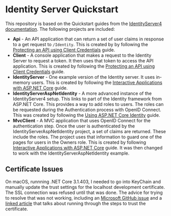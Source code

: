 # Identity Server Quickstart

This repository is based on the Quickstart guides from the [IdentityServer4 documentation](https://identityserver4.readthedocs.io/). The following projects are included: 

* **Api** - An API application that can return a set of user claims in response to a get request to `/Identity`. This is created by by following the [Protecting an API using Client Credentials](https://identityserver4.readthedocs.io/en/latest/quickstarts/1_client_credentials.html) guide.
* **Client** - A console application that makes a request to the Identity Server to request a token. It then uses that token to access the API application. This is created by following the [Protecting an API using Client Credentials](https://identityserver4.readthedocs.io/en/latest/quickstarts/1_client_credentials.html) guide.
* **IdentityServer** - One example version of the Identity server. It uses in-memory users. This is created by following the [Interactive Applications with ASP.NET Core](https://identityserver4.readthedocs.io/en/latest/quickstarts/2_interactive_aspnetcore.html) guide.
* **IdentityServerAspNetIdentity** - A more advanced instance of the IdentityServer4 setup. This links to part of the Identity framework from ASP.NET Core. This provides a way to add roles to users. The roles can be requested during the Authentication process with OpenID Connect. This was created by following the [Using ASP.NET Core Identity](https://identityserver4.readthedocs.io/en/latest/quickstarts/6_aspnet_identity.html) guide.
* **MvcClient** - A MVC application that uses OpenID Connect for the authentication step. Once the user is authenticated by the IdentityServerAspNetIdentity project, a set of claims are returned. These include the roles. The project uses that information to guard one of the pages for users in the Owners role. This is created by following [Interactive Applications with ASP.NET Core](https://identityserver4.readthedocs.io/en/latest/quickstarts/2_interactive_aspnetcore.html) guide. It was then changed to work with the IdentityServerAspNetIdentity example.


## Certificate Issues

On macOS, runnning .NET Core 3.1.403, I needed to go into KeyChain and manually update the trust settings for the localhost development certificate. The SSL connection was refused until that was done. The advice for trying to resolve that was not working, including an [Microsoft GitHub issue](https://github.com/dotnet/aspnetcore/issues/19590) and a [linked article](https://gist.github.com/javiercn/d04855b7a3581bf97d1ab9597935413f#file-generate-sh) that talks about running through the steps to trust the certificate.